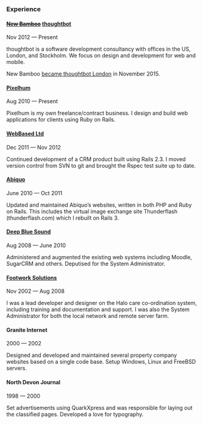 ### Experience

#### <del>[New Bamboo](http://www.new-bamboo.co.uk)</del> [thoughtbot](https://thoughtbot.com)

Nov 2012 &mdash; Present

thoughtbot is a software development consultancy with offices in the US, London, and Stockholm. We focus on design and development for web and mobile.

New Bamboo [became thoughtbot London](https://www.new-bamboo.co.uk/blog/2015/11/24/new-bamboo-joins-thoughtbot/) in November 2015.

#### [Pixelhum](http://pixelhum.com)

Aug 2010 &mdash; Present

Pixelhum is my own freelance/contract business. I design and build web applications for clients using Ruby on Rails.

#### [WebBased Ltd](http://www.webbased.co.uk/webbased)

Dec 2011 &mdash; Nov 2012

Continued development of a CRM product built using Rails 2.3. I moved version control from SVN to git and brought the Rspec test suite up to date.

#### [Abiquo](http://www.abiquo.com)

June 2010 &mdash; Oct 2011

Updated and maintained Abiquo’s websites, written in both PHP and Ruby on Rails. This includes the virtual image exchange site Thunderflash (thunderflash.com) which I rebuilt on Rails 3.

#### [Deep Blue Sound](http://dbsmusic.co.uk)

Aug 2008 &mdash; June 2010

Administered and augmented the existing web systems including Moodle, SugarCRM and others. Deputised for the System Administrator.

#### [Footwork Solutions](http://footworksolutions.co.uk)

Nov 2002 &mdash; Aug 2008

I was a lead developer and designer on the Halo care co-ordination system, including training and documentation and support. I was also the System Administrator for both the local network and remote server farm.

#### Granite Internet

2000 &mdash; 2002

Designed and developed and maintained several property company websites based on a single code base. Setup Windows, Linux and FreeBSD servers.

#### North Devon Journal

1998 &mdash; 2000

Set advertisements using QuarkXpress and was responsible for laying out the classified pages. Developed a love for typography.
